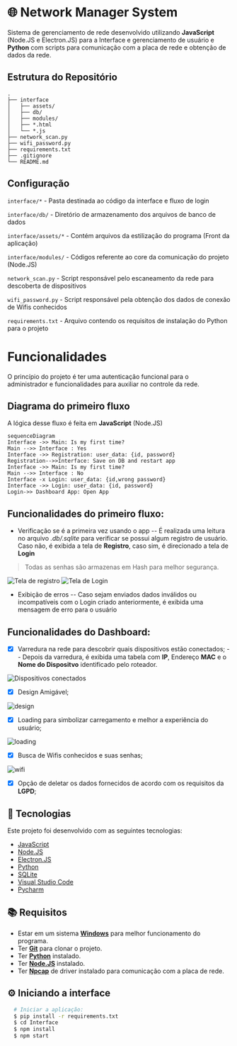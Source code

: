 # 🌐 Network Manager System

Sistema de gerenciamento de rede desenvolvido utilizando **JavaScript** (Node.JS e Electron.JS) para a Interface e gerenciamento de usuário e **Python** com scripts para comunicação com a placa de rede e obtenção de dados da rede.

## Estrutura do Repositório

```
.
├── interface
│   ├── assets/
│   ├── db/
│   ├── modules/
│   ├── *.html
│   └── *.js
├── network_scan.py
├── wifi_password.py
├── requirements.txt
├── .gitignore
└── README.md
```

## Configuração

`interface/*` - Pasta destinada ao código da interface e fluxo de login

`interface/db/` - Diretório de armazenamento dos arquivos de banco de dados

`interface/assets/*` - Contém arquivos da estilização do programa (Front da aplicação)

`interface/modules/` - Códigos referente ao core da comunicação do projeto (Node.JS)

`network_scan.py` - Script responsável pelo escaneamento da rede para descoberta de dispositivos

`wifi_password.py` - Script responsável pela obtenção dos dados de conexão de Wifis conhecidos

`requirements.txt` - Arquivo contendo os requisitos de instalação do Python para o projeto

# Funcionalidades

O princípio do projeto é ter uma autenticação funcional para o administrador e funcionalidades para auxiliar no controle da rede.

## Diagrama do primeiro fluxo

A lógica desse fluxo é feita em **JavaScript** (Node.JS)

```mermaid
sequenceDiagram
Interface ->> Main: Is my first time?
Main -->> Interface : Yes
Interface ->> Registration: user_data: {id, password}
Registration-->>Interface: Save on DB and restart app
Interface ->> Main: Is my first time?
Main -->> Interface : No
Interface -x Login: user_data: {id,wrong password}
Interface ->> Login: user_data: {id, password}
Login->> Dashboard App: Open App
```

## Funcionalidades do primeiro fluxo:

 - Verificação se é a primeira vez usando o app
-- É realizada uma leitura no arquivo *.db/.sqlite* para verificar se possui algum registro de usuário. Caso não, é exibida a tela de **Registro**, caso sim, é direcionado a tela de **Login**

> Todas as senhas são armazenas em Hash para melhor segurança.

![Tela de registro](https://media.discordapp.net/attachments/994748510031327363/994748522056392795/unknown.png?width=869&height=676)
![Tela de Login](https://media.discordapp.net/attachments/994748510031327363/994750613936148540/unknown.png?width=869&height=676)
 - Exibição de erros
-- Caso sejam enviados dados inválidos ou incompatíveis com o Login criado anteriormente, é exibida uma mensagem de erro para o usuário

## Funcionalidades do Dashboard:
 - [x] Varredura na rede para descobrir quais dispositivos estão conectados;
 -- Depois da varredura, é exibida uma tabela com **IP**, Endereço **MAC** e o **Nome do Dispositvo** identificado pelo roteador.
 
![Dispositivos conectados](https://media.discordapp.net/attachments/994748510031327363/994752161714024489/unknown.png?width=869&height=676)
 - [x] Design Amigável;
	
![design](https://media.discordapp.net/attachments/994748510031327363/994752740486037504/unknown.png?width=869&height=676)
 - [x] Loading para simbolizar carregamento e melhor a experiência do usuário;

![loading](https://media.discordapp.net/attachments/994748510031327363/994752789001539645/unknown.png?width=869&height=676)
 - [x] Busca de Wifis conhecidos e suas senhas;

![wifi](https://media.discordapp.net/attachments/994748510031327363/994753289239416872/unknown.png?width=869&height=676)

 - [x] Opção de deletar os dados fornecidos de acordo com os requisitos da **LGPD**;


## :hammer: Tecnologias

Este projeto foi desenvolvido com as seguintes tecnologias:

- [JavaScript](https://www.javascript.com)
- [Node.JS](https://nodejs.org/en/)
- [Electron.JS](https://www.electronjs.org)
- [Python](https://www.python.org)
- [SQLite](https://www.sqlite.org/index.html)
- [Visual Studio Code](https://code.visualstudio.com)
- [Pycharm](https://www.jetbrains.com/pt-br/pycharm/)

## :books: Requisitos
- Estar em um sistema  [**Windows**](https://www.microsoft.com/pt-br/software-download/) para melhor funcionamento do programa.
- Ter [**Git**](https://git-scm.com/) para clonar o projeto.
- Ter [**Python**](https://www.python.org) instalado.
- Ter [**Node.JS**](https://nodejs.org/en/) instalado.
- Ter [**Npcap**](https://npcap.com) de driver instalado para comunicação com a placa de rede.

## :gear: Iniciando a interface
```bash
  # Iniciar a aplicação:
  $ pip install -r requirements.txt  
  $ cd Interface
  $ npm install
  $ npm start
```
